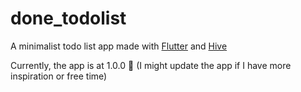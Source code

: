 # done_todolist

A minimalist todo list app made with [Flutter](https://www.flutter.dev) and [Hive](https://docs.hivedb.dev/#/)

Currently, the app is at 1.0.0 🎉 (I might update the app if I have more inspiration or free time)
